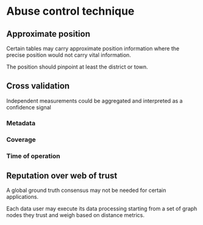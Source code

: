 # Abuse control technique

## Approximate position

Certain tables may carry approximate position information where the precise position would not carry vital information.

The position should pinpoint at least the district or town.

## Cross validation

Independent measurements could be aggregated and interpreted as a confidence signal

### Metadata

### Coverage

### Time of operation

## Reputation over web of trust

A global ground truth consensus may not be needed for certain applications.

Each data user may execute its data processing starting from a set of graph nodes they trust and weigh based on distance metrics.
